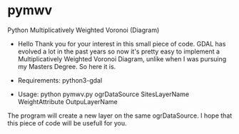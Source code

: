 # pymwv
Python Multiplicatively Weighted Voronoi (Diagram)

- Hello
Thank you for your interest in this small piece of code. GDAL has evolved a lot in the past years so now it's pretty easy to implement a Multiplicatively Weighted Voronoi Diagram, unlike when I was pursuing my Masters Degree. So here it is.

- Requirements: 
python3-gdal

- Usage:
python pymwv.py ogrDataSource SitesLayerName WeightAttribute OutpuLayerName

The program will create a new layer on the same ogrDataSource. I hope that this piece of code will be usefull for you.
